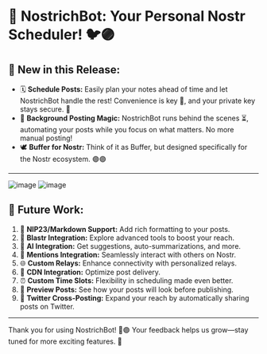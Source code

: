 # 🎉 NostrichBot: Your Personal Nostr Scheduler! 🐦🟣

## 🚀 New in this Release:
- 🗓️ **Schedule Posts:** Easily plan your notes ahead of time and let NostrichBot handle the rest! Convenience is key 🔑, and your private key stays secure. 🐣
- 🤖 **Background Posting Magic:** NostrichBot runs behind the scenes ⏳, automating your posts while you focus on what matters. No more manual posting!
- 🕊️ **Buffer for Nostr:** Think of it as Buffer, but designed specifically for the Nostr ecosystem. 🟣🟣

---
![image](https://github.com/user-attachments/assets/8ddc57c5-cb26-43fb-8613-924c78ad570a)
![image](https://github.com/user-attachments/assets/89fb96b7-e2f3-4a5d-b620-4b56bf8b6e19)


## 🔮 Future Work:
1. 📝 **NIP23/Markdown Support:** Add rich formatting to your posts.
2. 🚀 **Blastr Integration:** Explore advanced tools to boost your reach.
3. 🤖 **AI Integration:** Get suggestions, auto-summarizations, and more.
4. 📨 **Mentions Integration:** Seamlessly interact with others on Nostr.
5. 🌐 **Custom Relays:** Enhance connectivity with personalized relays.
6. 📡 **CDN Integration:** Optimize post delivery.
7. ⏰ **Custom Time Slots:** Flexibility in scheduling made even better.
8. 👀 **Preview Posts:** See how your posts will look before publishing.
9. 🔄 **Twitter Cross-Posting:** Expand your reach by automatically sharing posts on Twitter.

---

Thank you for using NostrichBot! 🦩🟣 Your feedback helps us grow—stay tuned for more exciting features. 🚀
